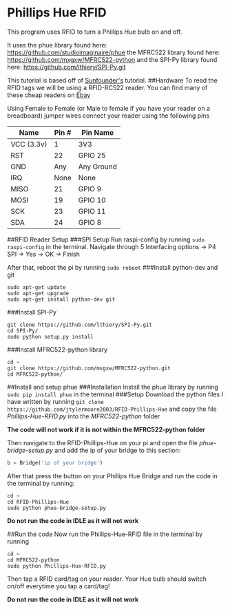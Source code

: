# Phillips Hue RFID
This program uses RFID to turn a Phillips Hue bulb on and off. 

It uses the phue library found here: https://github.com/studioimaginaire/phue the MFRC522 library found here: https://github.com/mxgxw/MFRC522-python and the SPI-Py library found here: https://github.com/lthiery/SPI-Py.git

This tutorial is based off of [Sunfounder's](https://www.sunfounder.com/wiki/index.php?title=How_to_Use_an_RFID_RC522_on_Raspberry_Pi#Enable_Device_Tree) tutorial.
##Hardware
To read the RFID tags we will be using a RFID-RC522 reader. You can find many of these cheap readers on [Ebay](http://www.ebay.co.uk/sch/i.html?_from=R40&_trksid=p2050601.m570.l1313.TR1.TRC0.A0.H0.Xrfid-rc522.TRS0&_nkw=rfid-rc522&_sacat=0)

Using Female to Female (or Male to female if you have your reader on a breadboard) jumper wires connect your reader using the following pins

|Name      |Pin #|Pin Name  |
|----------|-----|----------|
|VCC (3.3v)|1    |3V3       |
|RST       |22   |GPIO 25   |
|GND       |Any  |Any Ground|
|IRQ       |None |None      |
|MISO      |21   |GPIO 9    |
|MOSI      |19   |GPIO 10   |
|SCK       |23   |GPIO 11   |
|SDA       |24   |GPIO 8    |

##RFID Reader Setup
###SPI Setup
Run raspi-config by running `sudo raspi-config` in the terminal. 
Navigate through 5 Interfacing options -> P4 SPI -> Yes -> OK -> Finish

After that, reboot the pi by running `sudo reboot`
###Install python-dev and git
```
sudo apt-get update
sudo apt-get upgrade
sudo apt-get install python-dev git
```
###Install SPI-Py
```
git clone https://github.com/lthiery/SPI-Py.git
cd SPI-Py/
sudo python setup.py install
```
###Install MFRC522-python library
```
cd ~
git clone https://github.com/mxgxw/MFRC522-python.git
cd MFRC522-python/
```
##Install and setup phue
###Installation
Install the phue library by running `sudo pip install phue` in the terminal
###Setup
Download the python files I have written by running `git clone https://github.com/jtylermoore2003/RFID-Phillips-Hue` and copy the file *Phillips-Hue-RFID.py* into the *MFRC522-python* folder 

**The code will not work if it is not within the MFRC522-python folder**

Then navigate to the RFID-Phillips-Hue on your pi and open the file *phue-bridge-setup.py* and add the ip of your bridge to this section:
 
```python
b = Bridge('ip of your bridge')
```
After that press the button on your Phillips Hue Bridge and run the code in the terminal by running: 
```
cd ~
cd RFID-Phillips-Hue
sudo python phue-bridge-setup.py
```
**Do not run the code in IDLE as it will not work**

##Run the code
Now run the Phillips-Hue-RFID file in the terminal by running 
```
cd ~
cd MFRC522-python
sudo python Phillips-Hue-RFID.py
``` 
Then tap a RFID card/tag on your reader. Your Hue bulb should switch on/off everytime you tap a card/tag! 

**Do not run the code in IDLE as it will not work**
